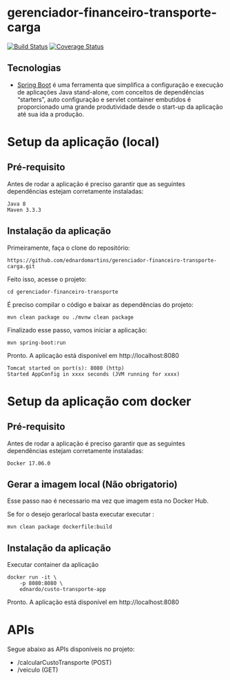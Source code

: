 # gerenciador-financeiro-transporte-carga

[![Build Status](https://travis-ci.org/codecentric/springboot-sample-app.svg?branch=master)](https://travis-ci.org/codecentric/springboot-sample-app)
[![Coverage Status](https://s3.amazonaws.com/assets.coveralls.io/badges/coveralls_90.svg)](https://s3.amazonaws.com/assets.coveralls.io/badges/coveralls_90.svg)

## Tecnologias

- [Spring Boot](https://projects.spring.io/spring-boot) é uma ferramenta que simplifica a configuração e execução de aplicações Java stand-alone,  com conceitos de dependências “starters”, auto configuração e servlet container embutidos é proporcionado uma grande produtividade desde o start-up da aplicação até sua ida a produção.
 
# Setup da aplicação (local)

## Pré-requisito

Antes de rodar a aplicação é preciso garantir que as seguintes dependências estejam corretamente instaladas:
```
Java 8
Maven 3.3.3 
```

## Instalação da aplicação

Primeiramente, faça o clone do repositório:
```
https://github.com/ednardomartins/gerenciador-financeiro-transporte-carga.git
```
Feito isso, acesse o projeto:
```
cd gerenciador-financeiro-transporte
```
É preciso compilar o código e baixar as dependências do projeto:
```
mvn clean package ou ./mvnw clean package
```
Finalizado esse passo, vamos iniciar a aplicação:
```
mvn spring-boot:run
```
Pronto. A aplicação está disponível em http://localhost:8080
```
Tomcat started on port(s): 8080 (http)
Started AppConfig in xxxx seconds (JVM running for xxxx)
```

# Setup da aplicação com docker

## Pré-requisito

Antes de rodar a aplicação é preciso garantir que as seguintes dependências estejam corretamente instaladas:

```
Docker 17.06.0 
```

## Gerar a imagem local (Não obrigatorio)

Esse passo nao é necessario ma vez que imagem esta no Docker Hub.

Se for o desejo gerarlocal basta executar executar :

```
mvn clean package dockerfile:build
```

## Instalação da aplicação


Executar container da aplicação

```
docker run -it \
    -p 8080:8080 \
    ednardo/custo-transporte-app 
```

Pronto. A aplicação está disponível em http://localhost:8080

# APIs

Segue abaixo as APIs disponíveis no projeto:

 - /calcularCustoTransporte (POST)
 - /veiculo (GET)
 

